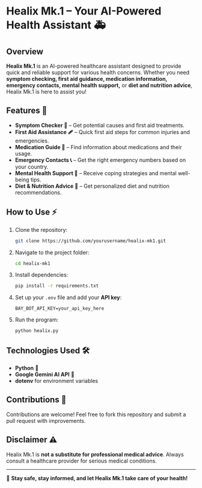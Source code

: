 # Healix Mk.1 – Your AI-Powered Health Assistant 🚑

## Overview
**Healix Mk.1** is an AI-powered healthcare assistant designed to provide quick and reliable support for various health concerns. Whether you need **symptom checking, first aid guidance, medication information, emergency contacts, mental health support,** or **diet and nutrition advice**, Healix Mk.1 is here to assist you!

## Features 🌟
- **Symptom Checker 🤒** – Get potential causes and first aid treatments.
- **First Aid Assistance 🩹** – Quick first aid steps for common injuries and emergencies.
- **Medication Guide 💊** – Find information about medications and their usage.
- **Emergency Contacts 📞** – Get the right emergency numbers based on your country.
- **Mental Health Support 🧠** – Receive coping strategies and mental well-being tips.
- **Diet & Nutrition Advice 🥗** – Get personalized diet and nutrition recommendations.

## How to Use ⚡
1. Clone the repository:
   ```sh
   git clone https://github.com/yourusername/healix-mk1.git
   ```
2. Navigate to the project folder:
   ```sh
   cd healix-mk1
   ```
3. Install dependencies:
   ```sh
   pip install -r requirements.txt
   ```
4. Set up your `.env` file and add your **API key**:
   ```
   BAY_BOT_API_KEY=your_api_key_here
   ```
5. Run the program:
   ```sh
   python healix.py
   ```

## Technologies Used 🛠️
- **Python** 🐍
- **Google Gemini AI API** 🤖
- **dotenv** for environment variables

## Contributions 🤝
Contributions are welcome! Feel free to fork this repository and submit a pull request with improvements.

## Disclaimer ⚠️
Healix Mk.1 is **not a substitute for professional medical advice**. Always consult a healthcare provider for serious medical conditions.

---
🚀 **Stay safe, stay informed, and let Healix Mk.1 take care of your health!**
